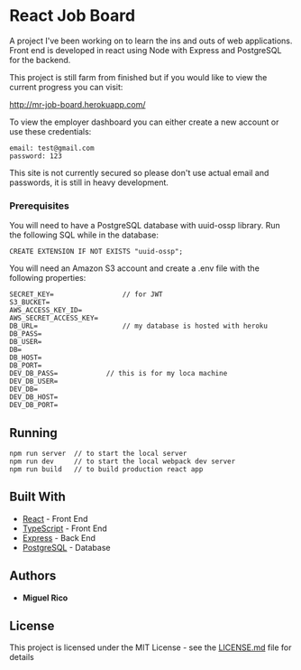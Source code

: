 # React Job Board

A project I've been working on to learn the ins and outs of web applications. Front end is developed in react using Node with Express and PostgreSQL for the backend.

This project is still farm from finished but if you would like to view the current progress you can visit:

http://mr-job-board.herokuapp.com/

To view the employer dashboard you can either create a new account or use these credentials:

````
email: test@gmail.com
password: 123
````

This site is not currently secured so please don't use actual email and passwords, it is still in heavy development.

### Prerequisites

You will need to have a PostgreSQL database with uuid-ossp library. Run the following SQL while in the database:

````
CREATE EXTENSION IF NOT EXISTS "uuid-ossp";
````
You will need an Amazon S3 account and create a .env file with the following properties:
````
SECRET_KEY=                 // for JWT
S3_BUCKET=
AWS_ACCESS_KEY_ID=
AWS_SECRET_ACCESS_KEY=
DB_URL=                     // my database is hosted with heroku
DB_PASS=
DB_USER=
DB=
DB_HOST=
DB_PORT=
DEV_DB_PASS=            // this is for my loca machine
DEV_DB_USER=
DEV_DB=
DEV_DB_HOST=
DEV_DB_PORT=
````

## Running

````
npm run server  // to start the local server
npm run dev     // to start the local webpack dev server
npm run build   // to build production react app 
````

## Built With

* [React](https://reactjs.org/) - Front End
* [TypeScript](https://www.typescriptlang.org/) - Front End
* [Express](https://expressjs.com/) - Back End
* [PostgreSQL](https://www.postgresql.org/) - Database

## Authors

* **Miguel Rico**

## License

This project is licensed under the MIT License - see the [LICENSE.md](LICENSE.md) file for details
